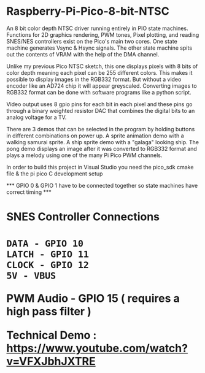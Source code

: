 # Raspberry-Pi-Pico-8-bit-NTSC
An 8 bit color depth NTSC driver running entirely in PIO state machines. Functions for 2D graphics rendering, PWM tones, Pixel plotting, and reading SNES/NES controllers exist on the Pico's main two cores. One state machine generates Vsync & Hsync signals. The other state machine spits out the contents of VRAM with the help of the DMA channel.

Unlike my previous Pico NTSC sketch, this one displays pixels with 8 bits of color depth meaning each pixel can be 255 different colors. This makes it possible to display images in the RGB332 format. But without a video encoder like an AD724 chip it will appear greyscaled. Converting images to RGB332 format can be done with software programs like a python script. 

Video output uses 8 gpio pins for each bit in each pixel and these pins go through a binary weighted resistor DAC that combines the digital bits to an analog voltage for a TV. 

There are 3 demos that can be selected in the program by holding buttons in different combinations on power up. A sprite animation demo with a walking samurai sprite. A ship sprite demo with a "galaga" looking ship. The pong demo displays an image after it was converted to RGB332 format and plays a melody using one of the many Pi Pico PWM channels.  

In order to build this project in Visual Studio you need the pico_sdk cmake file & the pi pico C development setup


*** GPIO 0 & GPIO 1 have to be connected together so state machines have correct timing ***


<h1> SNES Controller Connections <h1>  

    DATA - GPIO 10
    LATCH - GPIO 11
    CLOCK - GPIO 12
    5V - VBUS


PWM Audio - GPIO 15 ( requires a high pass filter )

Technical Demo : https://www.youtube.com/watch?v=VFXJbhJXTRE 
